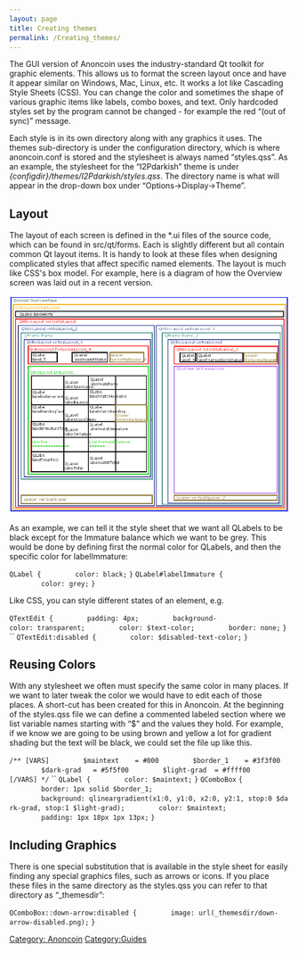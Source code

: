 ```yaml
---
layout: page
title: Creating themes
permalink: /Creating_themes/
---
```


The GUI version of Anoncoin uses the industry-standard Qt toolkit for graphic elements. This allows us to format the screen layout once and have it appear similar on Windows, Mac, Linux, etc. It works a lot like Cascading Style Sheets (CSS). You can change the color and sometimes the shape of various graphic items like labels, combo boxes, and text. Only hardcoded styles set by the program cannot be changed - for example the red “(out of sync)” message.

Each style is in its own directory along with any graphics it uses. The themes sub-directory is under the configuration directory, which is where anoncoin.conf is stored and the stylesheet is always named “styles.qss”. As an example, the stylesheet for the “I2Pdarkish” theme is under *{configdir}/themes/I2Pdarkish/styles.qss*. The directory name is what will appear in the drop-down box under “Options-&gt;Display-&gt;Theme”.

Layout
------

The layout of each screen is defined in the \*.ui files of the source code, which can be found in src/qt/forms. Each is slightly different but all contain common Qt layout items. It is handy to look at these files when designing complicated styles that affect specific named elements. The layout is much like CSS's box model. For example, here is a diagram of how the Overview screen was laid out in a recent version. 

![Layout](/img/anoncoin_layout.png)

As an example, we can tell it the style sheet that we want all QLabels to be black except for the Immature balance which we want to be grey. This would be done by defining first the normal color for QLabels, and then the specific color for labelImmature:

`QLabel {`
`        color: black;`
`}`
`QLabel#labelImmature {`
`        color: grey;`
`}`

Like CSS, you can style different states of an element, e.g.

`QTextEdit {`
`        padding: 4px;`
`        background-color: transparent;`
`        color: $text-color;`
`        border: none;`
`}`
``
`QTextEdit:disabled {`
`        color: $disabled-text-color;`
`}`

Reusing Colors
--------------

With any stylesheet we often must specify the same color in many places. If we want to later tweak the color we would have to edit each of those places. A short-cut has been created for this in Anoncoin. At the beginning of the styles.qss file we can define a commented labeled section where we list variable names starting with “$” and the values they hold. For example, if we know we are going to be using brown and yellow a lot for gradient shading but the text will be black, we could set the file up like this.

`/** [VARS]`
`        $maintext    = #000`
`        $border_1    = #3f3f00`
`        $dark-grad   = #5f5f00`
`        $light-grad  = #ffff00`
`[/VARS] */`
``
`QLabel {`
`        color: $maintext;`
`}`
`QComboBox`
`{`
`        border: 1px solid $border_1;`
`        background: qlineargradient(x1:0, y1:0, x2:0, y2:1, stop:0 $dark-grad, stop:1 $light-grad);`
`        color: $maintext;`
`        padding: 1px 18px 1px 13px;`
`}`

Including Graphics
------------------

There is one special substitution that is available in the style sheet for easily finding any special graphics files, such as arrows or icons. If you place these files in the same directory as the styles.qss you can refer to that directory as “_themesdir”:

`QComboBox::down-arrow:disabled {`
`        image: url(_themesdir/down-arrow-disabled.png);`
`}`

[Category: Anoncoin](/Category:_Anoncoin "wikilink") [Category:Guides](/Category:Guides "wikilink")